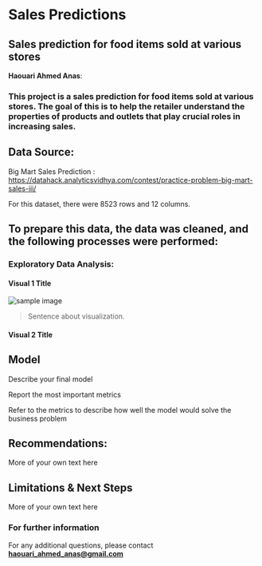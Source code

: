 # Sales Predictions
## Sales prediction for food items sold at various stores

**Haouari Ahmed Anas**: 

### This project is a sales prediction for food items sold at various stores. The goal of this is to help the retailer understand the properties of products and outlets that play crucial roles in increasing sales.

## Data Source:
Big Mart Sales Prediction : https://datahack.analyticsvidhya.com/contest/practice-problem-big-mart-sales-iii/

For this dataset, there were 8523 rows and 12 columns.

## To prepare this data, the data was cleaned, and the following processes were performed:

### Exploratory Data Analysis:

#### Visual 1 Title
![sample image](project1_sample_image.png)

> Sentence about visualization.

#### Visual 2 Title

## Model

Describe your final model

Report the most important metrics

Refer to the metrics to describe how well the model would solve the business problem

## Recommendations:

More of your own text here


## Limitations & Next Steps

More of your own text here


### For further information


For any additional questions, please contact **haouari_ahmed_anas@gmail.com**
